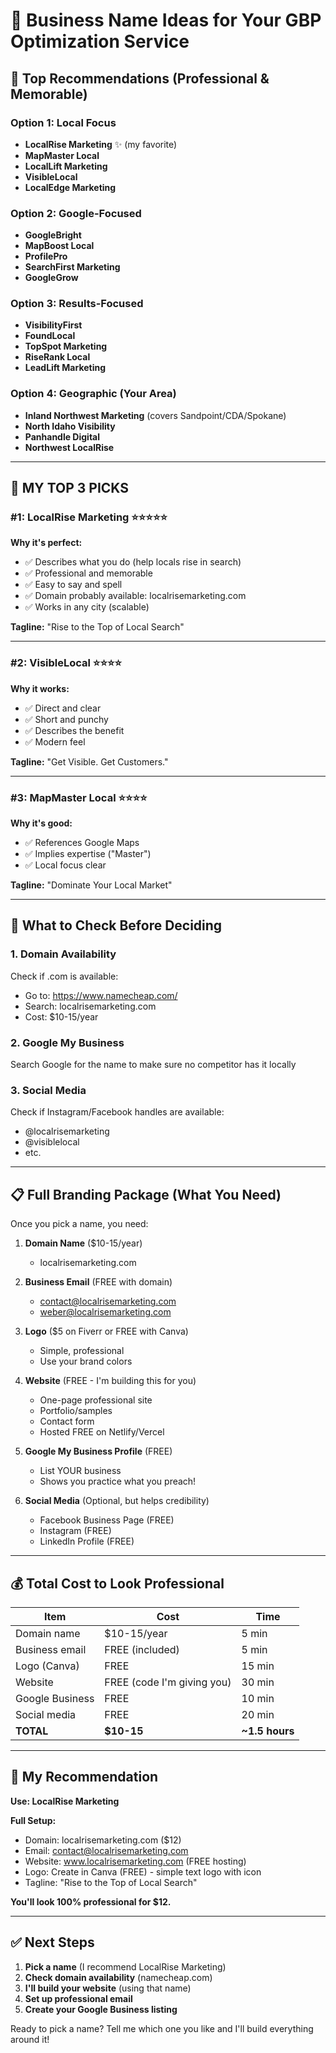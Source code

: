 # 🏢 Business Name Ideas for Your GBP Optimization Service

## 🎯 Top Recommendations (Professional & Memorable)

### Option 1: Local Focus
- **LocalRise Marketing** ✨ (my favorite)
- **MapMaster Local**
- **LocalLift Marketing**
- **VisibleLocal**
- **LocalEdge Marketing**

### Option 2: Google-Focused
- **GoogleBright**
- **MapBoost Local**
- **ProfilePro**
- **SearchFirst Marketing**
- **GoogleGrow**

### Option 3: Results-Focused
- **VisibilityFirst**
- **FoundLocal**
- **TopSpot Marketing**
- **RiseRank Local**
- **LeadLift Marketing**

### Option 4: Geographic (Your Area)
- **Inland Northwest Marketing** (covers Sandpoint/CDA/Spokane)
- **North Idaho Visibility**
- **Panhandle Digital**
- **Northwest LocalRise**

---

## 💼 MY TOP 3 PICKS

### #1: **LocalRise Marketing** ⭐⭐⭐⭐⭐
**Why it's perfect:**
- ✅ Describes what you do (help locals rise in search)
- ✅ Professional and memorable
- ✅ Easy to say and spell
- ✅ Domain probably available: localrisemarketing.com
- ✅ Works in any city (scalable)

**Tagline:** "Rise to the Top of Local Search"

---

### #2: **VisibleLocal** ⭐⭐⭐⭐
**Why it works:**
- ✅ Direct and clear
- ✅ Short and punchy
- ✅ Describes the benefit
- ✅ Modern feel

**Tagline:** "Get Visible. Get Customers."

---

### #3: **MapMaster Local** ⭐⭐⭐⭐
**Why it's good:**
- ✅ References Google Maps
- ✅ Implies expertise ("Master")
- ✅ Local focus clear

**Tagline:** "Dominate Your Local Market"

---

## 🎨 What to Check Before Deciding

### 1. Domain Availability
Check if .com is available:
- Go to: https://www.namecheap.com/
- Search: localrisemarketing.com
- Cost: $10-15/year

### 2. Google My Business
Search Google for the name to make sure no competitor has it locally

### 3. Social Media
Check if Instagram/Facebook handles are available:
- @localrisemarketing
- @visiblelocal
- etc.

---

## 📋 Full Branding Package (What You Need)

Once you pick a name, you need:

1. **Domain Name** ($10-15/year)
   - localrisemarketing.com

2. **Business Email** (FREE with domain)
   - contact@localrisemarketing.com
   - weber@localrisemarketing.com

3. **Logo** ($5 on Fiverr or FREE with Canva)
   - Simple, professional
   - Use your brand colors

4. **Website** (FREE - I'm building this for you)
   - One-page professional site
   - Portfolio/samples
   - Contact form
   - Hosted FREE on Netlify/Vercel

5. **Google My Business Profile** (FREE)
   - List YOUR business
   - Shows you practice what you preach!

6. **Social Media** (Optional, but helps credibility)
   - Facebook Business Page (FREE)
   - Instagram (FREE)
   - LinkedIn Profile (FREE)

---

## 💰 Total Cost to Look Professional

| Item | Cost | Time |
|------|------|------|
| Domain name | $10-15/year | 5 min |
| Business email | FREE (included) | 5 min |
| Logo (Canva) | FREE | 15 min |
| Website | FREE (code I'm giving you) | 30 min |
| Google Business | FREE | 10 min |
| Social media | FREE | 20 min |
| **TOTAL** | **$10-15** | **~1.5 hours** |

---

## 🎯 My Recommendation

**Use: LocalRise Marketing**

**Full Setup:**
- Domain: localrisemarketing.com ($12)
- Email: contact@localrisemarketing.com
- Website: www.localrisemarketing.com (FREE hosting)
- Logo: Create in Canva (FREE) - simple text logo with icon
- Tagline: "Rise to the Top of Local Search"

**You'll look 100% professional for $12.**

---

## ✅ Next Steps

1. **Pick a name** (I recommend LocalRise Marketing)
2. **Check domain availability** (namecheap.com)
3. **I'll build your website** (using that name)
4. **Set up professional email**
5. **Create your Google Business listing**

Ready to pick a name? Tell me which one you like and I'll build everything around it!
